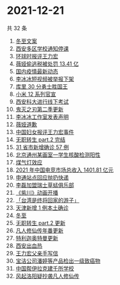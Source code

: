 # 2021-12-21

共 32 条

<!-- BEGIN -->
<!-- 最后更新时间 Tue Dec 21 2021 19:11:40 GMT+0800 (China Standard Time) -->

1. [冬至文案](https://www.zhihu.com/search?q=冬至文案)
1. [西安多区学校通知停课](https://www.zhihu.com/search?q=西安疫情)
1. [环球时报评王力宏](https://www.zhihu.com/search?q=环球时报评王力宏)
1. [薇娅偷逃税被处罚 13.41 亿](https://www.zhihu.com/search?q=薇娅)
1. [国内疫情最新动态](https://www.zhihu.com/search?q=疫情)
1. [李冰冰短视频被举报下架](https://www.zhihu.com/search?q=李冰冰短视频)
1. [库里 30 分勇士胜国王](https://www.zhihu.com/search?q=勇士)
1. [小米 12 系列官宣](https://www.zhihu.com/search?q=小米12)
1. [西安科大进行线下考试](https://www.zhihu.com/search?q=西安科技大学)
1. [鬼灭之刃第二季更新](https://www.zhihu.com/search?q=鬼灭之刃)
1. [李冰冰工作室发表声明](https://www.zhihu.com/search?q=李冰冰)
1. [薇娅道歉](https://www.zhihu.com/search?q=薇娅道歉)
1. [中国妇女报评王力宏事件](https://www.zhihu.com/search?q=王力宏事件)
1. [无职转生 part.2 完结](https://www.zhihu.com/search?q=无职转生)
1. [31 省市新增确诊 57 例](https://www.zhihu.com/search?q=国内疫情)
1. [北京通州某画室一学生核酸检测阳性](https://www.zhihu.com/search?q=北京疫情)
1. [煤气灯效应](https://www.zhihu.com/search?q=煤气灯效应)
1. [2021 年中国电竞市场总收入 1401.81 亿元](https://www.zhihu.com/search?q=中国电竞市场总收入)
1. [申通站点回应抛扔快递](https://www.zhihu.com/search?q=申通)
1. [李磊加盟瑞士草蜢俱乐部](https://www.zhihu.com/search?q=李磊)
1. [《紫川》动画开播](https://www.zhihu.com/search?q=紫川)
1. [「台湾是终将回家的游子」](https://www.zhihu.com/search?q=台湾)
1. [天津新增 1 例本土确诊](https://www.zhihu.com/search?q=天津疫情)
1. [冬至](https://www.zhihu.com/search?q=冬至)
1. [无职转生 part.2 更新](https://www.zhihu.com/search?q=无职转生)
1. [凡人修仙传年番更新](https://www.zhihu.com/search?q=凡人修仙传)
1. [特利迦奥特曼更新](https://www.zhihu.com/search?q=特利迦奥特曼)
1. [西安出血热](https://www.zhihu.com/search?q=出血热)
1. [王力宏父亲手写信](https://www.zhihu.com/search?q=王力宏父亲)
1. [宝洁公司潘婷等产品检出一级致癌物](https://www.zhihu.com/search?q=潘婷)
1. [中国帮伊拉克建千所学校](https://www.zhihu.com/search?q=伊拉克学校)
1. [风起洛阳疑抄袭凡人修仙传](https://www.zhihu.com/search?q=风起洛阳抄袭)

<!-- END -->
